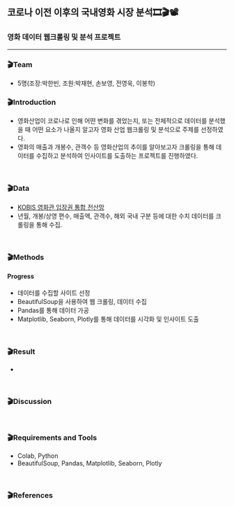 ## 코로나 이전 이후의 국내영화 시장 분석🎞🎬📽

### 영화 데이터 웹크롤링 및 분석 프로젝트

-------------

### 🎬Team
- 5명(조장:박한빈, 조원:박재현, 손보영, 전영욱, 이봉학)


### 🎬Introduction
- 영화산업이 코로나로 인해 어떤 변화를 겪었는지, 또는 전체적으로 데이터를 분석했을 때 어떤 요소가 나올지 알고자 영화 산업 웹크롤링 및 분석으로 주제를 선정하였다.
- 영화의 매출과 개봉수, 관객수 등 영화산업의 추이를 알아보고자 크롤링을 통해 데이터를 수집하고 분석하여 인사이트를 도출하는 프로젝트를 진행하였다.


<br/>

### 🎬Data
- [KOBIS 영화관 입장권 통합 전산망](https://www.kobis.or.kr/kobis/business/stat/them/findMonthlyTotalList.do) 
- 년월, 개봉/상영 편수, 매출액, 관객수, 해외 국내 구분 등에 대한 수치 데이터를 크롤링을 통해 수집.

<br/>

### 🎬Methods

#### Progress
- 데이터를 수집할 사이트 선정 
- BeautifulSoup을 사용하여 웹 크롤링, 데이터 수집
- Pandas를 통해 데이터 가공
- Matplotlib, Seaborn, Plotly를 통해 데이터를 시각화 및 인사이트 도출

<br/>


### 🎬Result
- 


<br/>


### 🎬Discussion

<br/>

### 🎬Requirements and Tools
- Colab, Python 
- BeautifulSoup, Pandas, Matplotlib, Seaborn, Plotly

<br/>

### 🎬References
